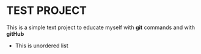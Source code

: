 # TEST PROJECT
This is a simple text project to educate myself with **git** commands and with **gitHub**
* This is unordered list
